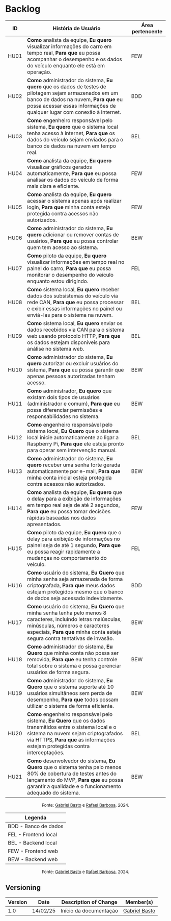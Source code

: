 # Backlog

| **ID** | **História de Usuário** | Área pertencente | 
| ------ | ----------------------- | ---------------- |
| HU01   | **Como** analista da equipe, **Eu quero** visualizar informações do carro em tempo real, **Para que** eu possa acompanhar o desempenho e os dados do veículo enquanto ele está em operação. | FEW |
| HU02   | **Como** administrador do sistema, **Eu quero** que os dados de testes de pilotagem sejam armazenados em um banco de dados na nuvem, **Para que** eu possa acessar essas informações de qualquer lugar com conexão à internet. | BDD |
| HU03   | **Como** engenheiro responsável pelo sistema, **Eu quero** que o sistema local tenha acesso à internet, **Para que** os dados do veículo sejam enviados para o banco de dados na nuvem em tempo real. | BEL |
| HU04   | **Como** analista da equipe, **Eu quero** visualizar gráficos gerados automaticamente, **Para que** eu possa analisar os dados do veículo de forma mais clara e eficiente. | FEW |
| HU05   | **Como** analista da equipe, **Eu quero** acessar o sistema apenas após realizar login, **Para que** minha conta esteja protegida contra acessos não autorizados. | FEW |
| HU06   | **Como** administrador do sistema, **Eu quero** adicionar ou remover contas de usuários, **Para que** eu possa controlar quem tem acesso ao sistema. | BEW |
| HU07   | **Como** piloto da equipe, **Eu quero** visualizar informações em tempo real no painel do carro, **Para que** eu possa monitorar o desempenho do veículo enquanto estou dirigindo. | FEL |
| HU08   | **Como** sistema local, **Eu quero** receber dados dos subsistemas do veículo via rede CAN, **Para que** eu possa processar e exibir essas informações no painel ou enviá-las para o sistema na nuvem. | BEL |
| HU09   | **Como** sistema local, **Eu quero** enviar os dados recebidos via CAN para o sistema web usando protocolo HTTP, **Para que** os dados estejam disponíveis para análise no sistema web. | BEL |
| HU10   | **Como** administrador do sistema, **Eu quero** autorizar ou excluir usuários do sistema, **Para que** eu possa garantir que apenas pessoas autorizadas tenham acesso. | BEW |
| HU11   | **Como** administrador, **Eu quero** que existam dois tipos de usuários (administrador e comum), **Para que** eu possa diferenciar permissões e responsabilidades no sistema. | BEW |
| HU12   | **Como** engenheiro responsável pelo sistema local, **Eu Quero** que o sistema local inicie automaticamente ao ligar a Raspberry Pi, **Para que** ele esteja pronto para operar sem intervenção manual. | BEL |
| HU13   | **Como** administrador do sistema, **Eu quero** receber uma senha forte gerada automaticamente por e-mail, **Para que** minha conta inicial esteja protegida contra acessos não autorizados. | BEW |
| HU14   | **Como** analista da equipe, **Eu quero** que o delay para a exibição de informações em tempo real seja de até 2 segundos, **Para que** eu possa tomar decisões rápidas baseadas nos dados apresentados. | FEW |
| HU15   | **Como** piloto da equipe, **Eu quero** que o delay para exibição de informações no painel seja de até 1 segundo, **Para que** eu possa reagir rapidamente a mudanças no comportamento do veículo. | FEL |
| HU16   | **Como** usuário do sistema, **Eu Quero** que minha senha seja armazenada de forma criptografada, **Para que** meus dados estejam protegidos mesmo que o banco de dados seja acessado indevidamente. | BDD |
| HU17   | **Como** usuário do sistema, **Eu Quero** que minha senha tenha pelo menos 8 caracteres, incluindo letras maiúsculas, minúsculas, números e caracteres especiais, **Para que** minha conta esteja segura contra tentativas de invasão. | BEW |
| HU18   | **Como** administrador do sistema, **Eu Quero** que minha conta não possa ser removida, **Para que** eu tenha controle total sobre o sistema e possa gerenciar usuários de forma segura. | BEW |
| HU19   | **Como** administrador do sistema, **Eu Quero** que o sistema suporte até 10 usuários simultâneos sem perda de desempenho, **Para que** todos possam utilizar o sistema de forma eficiente. | BEW |
| HU20   | **Como** engenheiro responsável pelo sistema, **Eu Quero** que os dados transmitidos entre o sistema local e o sistema na nuvem sejam criptografados via HTTPS, **Para que** as informações estejam protegidas contra interceptações. | BEL |
| HU21   | **Como** desenvolvedor do sistema, **Eu Quero** que o sistema tenha pelo menos 80% de cobertura de testes antes do lançamento do MVP, **Para que** eu possa garantir a qualidade e o funcionamento adequado do sistema. | BEW |

<font size="2"><p style="text-align: center">Fonte: [Gabriel Basto](https://github.com/Bertolazi) e [Rafael Barbosa](https://github.com/rafaelbdmelo117), 2024.</p></font>


|Legenda |
| ------ |
| BDD - Banco de dados |
| FEL - Frontend local |
| BEL - Backend local |
| FEW - Frontend web |
| BEW - Backend web |

<font size="2"><p style="text-align: center">Fonte: [Gabriel Basto](https://github.com/Bertolazi) e [Rafael Barbosa](https://github.com/rafaelbdmelo117), 2024.</p></font>

## Versioning

| Version | Date     | Description of Change  | Member(s)                                     |
| ------- | -------- | ---------------------- | --------------------------------------------- |
| 1.0     | 14/02/25 | Início da documentação | [Gabriel Basto](https://github.com/Bertolazi) |